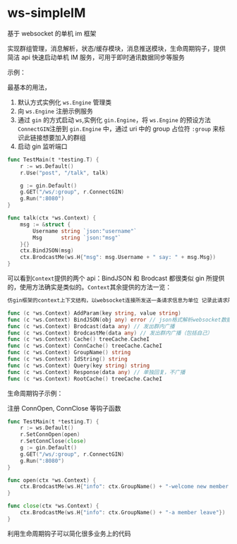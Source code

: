 # ws-simpleIM

基于 websocket 的单机 im 框架

实现群组管理，消息解析，状态/缓存模块，消息推送模块，生命周期钩子，提供简洁 api 快速启动单机 IM 服务，可用于即时通讯数据同步等服务

示例：

最基本的用法，

1. 默认方式实例化 `ws.Engine` 管理类
2. 向 `ws.Engine` 注册示例服务
3. 通过 `gin` 的方式启动 `ws`,实例化 `gin.Engine`，将 `ws.Engine` 的预设方法`ConnectGIN`注册到 `gin.Engine` 中，通过 uri 中的 group 占位符 `:group` 来标识此链接想要加入的群组
4. 启动 gin 监听端口

```go
func TestMain(t *testing.T) {
	r := ws.Default()
	r.Use("post", "/talk", talk)

	g := gin.Default()
	g.GET("/ws/:group", r.ConnectGIN)
	g.Run(":8080")
}

func talk(ctx *ws.Context) {
	msg := &struct {
		Username string `json:"username"`
		Msg      string `json:"msg"`
	}{}
	ctx.BindJSON(msg)
	ctx.BrodcastMe(ws.H{"msg": msg.Username + " say: " + msg.Msg})
}
```

可以看到`Context`提供的两个 api：BindJSON 和 Brodcast 都很类似 gin 所提供的，使用方法确实是类似的。`Context`其余提供的方法一览：

```go
仿gin框架的context上下文结构，以websocket连接所发送一条请求信息为单位 记录此请求所属的连接，连接所属的群组，连接的id，此请求的数据体，响应体（不一定需要响应）

func (c *ws.Context) AddParam(key string, value string)
func (c *ws.Context) BindJSON(obj any) error // json格式解析websocket数据体
func (c *ws.Context) Brodcast(data any) // 发出群内广播
func (c *ws.Context) BrodcastMe(data any) // 发出群内广播（包括自己）
func (c *ws.Context) Cache() treeCache.CacheI
func (c *ws.Context) ConnCache() treeCache.CacheI
func (c *ws.Context) GroupName() string
func (c *ws.Context) IdString() string
func (c *ws.Context) Query(key string) string
func (c *ws.Context) Response(data any) // 单独回复，不广播
func (c *ws.Context) RootCache() treeCache.CacheI
```

生命周期钩子示例：

注册 ConnOpen, ConnClose 等钩子函数

```go
func TestMain(t *testing.T) {
	r := ws.Default()
	r.SetConnOpen(open)
	r.SetConnClose(close)
	g := gin.Default()
	g.GET("/ws/:group", r.ConnectGIN)
	g.Run(":8080")
}

func open(ctx *ws.Context) {
	ctx.BrodcastMe(ws.H{"info": ctx.GroupName() + "-welcome new member!"})
}

func close(ctx *ws.Context) {
	ctx.BrodcastMe(ws.H{"info": ctx.GroupName() + "-a member leave"})
}
```

利用生命周期钩子可以简化很多业务上的代码
